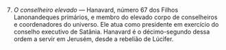 ﻿7. *O conselheiro elevado —* Hanavard, número 67 dos Filhos Lanonandeques primários, e membro do elevado corpo de conselheiros e coordenadores do universo. Ele atua como presidente em exercício do conselho executivo de Satânia. Hanavard é o décimo-segundo dessa ordem a servir em Jerusém, desde a rebelião de Lúcifer.